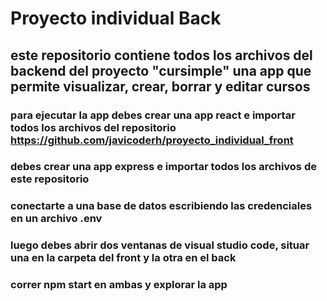 # Proyecto individual Back 
## este repositorio contiene todos los archivos del backend del proyecto "cursimple" una app que permite visualizar, crear, borrar y editar cursos
### para ejecutar la app debes crear una app react e importar todos los archivos del repositorio https://github.com/javicoderh/proyecto_individual_front
### debes crear una app express e importar todos los archivos de este repositorio
### conectarte a una base de datos escribiendo las credenciales en un archivo .env 
### luego debes abrir dos ventanas de visual studio code, situar una en la carpeta del front y la otra en el back
### correr npm start en ambas y explorar la app
